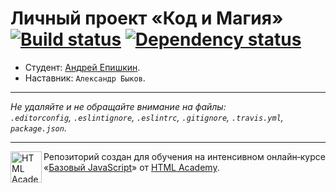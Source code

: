 # Личный проект «Код и Магия» [![Build status][travis-image]][travis-url] [![Dependency status][dependency-image]][dependency-url]

* Студент: [Андрей Епишкин](https://up.htmlacademy.ru/javascript/5/user/106858).
* Наставник: `Александр Быков`.

---

_Не удаляйте и не обращайте внимание на файлы:_<br>
_`.editorconfig`, `.eslintignore`, `.eslintrc`, `.gitignore`, `.travis.yml`, `package.json`._

---

<a href="https://htmlacademy.ru/intensive/javascript"><img align="left" width="50" height="50" title="HTML Academy" src="https://up.htmlacademy.ru/static/img/intensive/javascript/logo-for-github.svg"></a>

Репозиторий создан для обучения на интенсивном онлайн‑курсе «[Базовый JavaScript](https://htmlacademy.ru/intensive/javascript)» от [HTML Academy](https://htmlacademy.ru).

[travis-image]: https://travis-ci.org/htmlacademy-javascript/106858-code-and-magick.svg?branch=master
[travis-url]: https://travis-ci.org/htmlacademy-javascript/106858-code-and-magick
[dependency-image]: https://david-dm.org/htmlacademy-javascript/106858-code-and-magick.svg?style=flat-square
[dependency-url]: https://david-dm.org/htmlacademy-javascript/106858-code-and-magick
